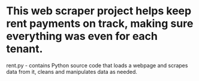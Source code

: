 # This web scraper project helps keep rent payments on track, making sure everything was even for each tenant.

rent.py  - contains Python source code that loads a webpage and scrapes data from it, cleans and manipulates data as needed.
